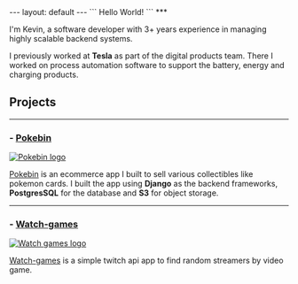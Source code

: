 <base target="_blank">
---
layout: default
---
```
Hello World!
```
***

I'm Kevin, a software developer with 3+ years experience in managing highly scalable backend systems. 

I previously worked at **Tesla** as part of the digital products team. There I worked on process automation software to support the battery, energy and charging products.



## Projects

***


### - [Pokebin](https://pokebin.app/)

[![Pokebin logo](https://img.icons8.com/?size=100&id=64897&format=png&color=000000)](https://pokebin.app/)

[Pokebin](https://pokebin.app/) is an ecommerce app I built to sell various collectibles like pokemon cards.
I built the app using **Django** as the backend frameworks, **PostgresSQL** for the database and **S3** for object storage.

***


### - [Watch-games](https://kevinsmhevin.github.io/watch-games/)

[![Watch games logo](https://img.icons8.com/?size=100&id=81939&format=png&color=000000)](https://kevinsmhevin.github.io/watch-games/)

[Watch-games](https://kevinsmhevin.github.io/watch-games/) is a simple twitch api app to find random streamers by video game.

